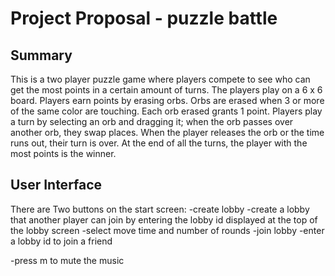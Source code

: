 # Project Proposal - puzzle battle

## Summary

This is a two player puzzle game where players compete to see 
who can get the most points in a certain amount of turns. The players play on
a 6 x 6 board. Players earn points by erasing orbs. Orbs are erased when 3 or 
more of the same color are touching. Each orb erased grants 1 point. 
Players play a turn by selecting an orb and dragging it; when the orb 
passes over another orb, they swap places. When the player releases the orb or the time runs out, 
their turn is over. At the end of all the turns, the player with the most points is the winner.

## User Interface

There are Two buttons on the start screen:
-create lobby
	-create a lobby that another player can join by entering the lobby id displayed at the top of the lobby screen
	-select move time and number of rounds
-join lobby
	-enter a lobby id to join a friend

-press m to mute the music
